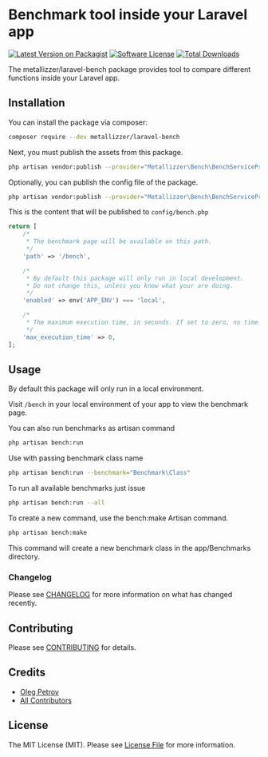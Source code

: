 # Benchmark tool inside your Laravel app

[![Latest Version on Packagist](https://img.shields.io/packagist/v/metallizzer/laravel-bench.svg?style=flat-square)](https://packagist.org/packages/metallizzer/laravel-bench)
[![Software License](https://img.shields.io/badge/license-MIT-brightgreen.svg?style=flat-square)](LICENSE)
[![Total Downloads](https://img.shields.io/packagist/dt/metallizzer/laravel-bench.svg?style=flat-square)](https://packagist.org/packages/metallizzer/laravel-bench)

The metallizzer/laravel-bench package provides tool to compare different functions inside your Laravel app.

## Installation

You can install the package via composer:

```bash
composer require --dev metallizzer/laravel-bench
```

Next, you must publish the assets from this package.

```bash
php artisan vendor:publish --provider="Metallizzer\Bench\BenchServiceProvider" --tag="bench-assets"
```

Optionally, you can publish the config file of the package.

```bash
php artisan vendor:publish --provider="Metallizzer\Bench\BenchServiceProvider" --tag="config"
```

This is the content that will be published to `config/bench.php`

```php
return [
    /*
     * The benchmark page will be available on this path.
     */
    'path' => '/bench',

    /*
     * By default this package will only run in local development.
     * Do not change this, unless you know what your are doing.
     */
    'enabled' => env('APP_ENV') === 'local',

    /*
     * The maximum execution time, in seconds. If set to zero, no time limit is imposed.
     */
    'max_execution_time' => 0,
];
```

## Usage

By default this package will only run in a local environment.

Visit `/bench` in your local environment of your app to view the benchmark page.

You can also run benchmarks as artisan command

```bash
php artisan bench:run
```

Use with passing benchmark class name

```bash
php artisan bench:run --benchmark="Benchmark\Class"
```

To run all available benchmarks just issue

```bash
php artisan bench:run --all
```

To create a new command, use the bench:make Artisan command.

```bash
php artisan bench:make
```

This command will create a new benchmark class in the app/Benchmarks directory.

### Changelog

Please see [CHANGELOG](CHANGELOG.md) for more information on what has changed recently.

## Contributing

Please see [CONTRIBUTING](CONTRIBUTING.md) for details.

## Credits

- [Oleg Petrov](https://github.com/Metallizzer)
- [All Contributors](../../contributors)

## License

The MIT License (MIT). Please see [License File](LICENSE) for more information.
